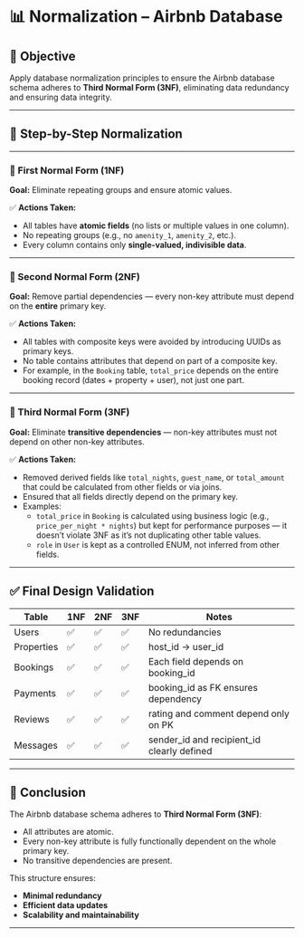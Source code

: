 # 📊 Normalization – Airbnb Database

## 🎯 Objective
Apply database normalization principles to ensure the Airbnb database schema adheres to **Third Normal Form (3NF)**, eliminating data redundancy and ensuring data integrity.

---

## 🧱 Step-by-Step Normalization

---

### 🔹 First Normal Form (1NF)

**Goal:** Eliminate repeating groups and ensure atomic values.

✅ **Actions Taken:**
- All tables have **atomic fields** (no lists or multiple values in one column).
- No repeating groups (e.g., no `amenity_1`, `amenity_2`, etc.).
- Every column contains only **single-valued, indivisible data**.

---

### 🔹 Second Normal Form (2NF)

**Goal:** Remove partial dependencies — every non-key attribute must depend on the **entire** primary key.

✅ **Actions Taken:**
- All tables with composite keys were avoided by introducing UUIDs as primary keys.
- No table contains attributes that depend on part of a composite key.
- For example, in the `Booking` table, `total_price` depends on the entire booking record (dates + property + user), not just one part.

---

### 🔹 Third Normal Form (3NF)

**Goal:** Eliminate **transitive dependencies** — non-key attributes must not depend on other non-key attributes.

✅ **Actions Taken:**
- Removed derived fields like `total_nights`, `guest_name`, or `total_amount` that could be calculated from other fields or via joins.
- Ensured that all fields directly depend on the primary key.
- Examples:
  - `total_price` in `Booking` is calculated using business logic (e.g., `price_per_night * nights`) but kept for performance purposes — it doesn’t violate 3NF as it’s not duplicating other table values.
  - `role` in `User` is kept as a controlled ENUM, not inferred from other fields.

---

## ✅ Final Design Validation

| Table      | 1NF | 2NF | 3NF | Notes |
|------------|-----|-----|-----|-------|
| Users      | ✅  | ✅  | ✅  | No redundancies |
| Properties | ✅  | ✅  | ✅  | host_id → user_id |
| Bookings   | ✅  | ✅  | ✅  | Each field depends on booking_id |
| Payments   | ✅  | ✅  | ✅  | booking_id as FK ensures dependency |
| Reviews    | ✅  | ✅  | ✅  | rating and comment depend only on PK |
| Messages   | ✅  | ✅  | ✅  | sender_id and recipient_id clearly defined |

---

## 📝 Conclusion

The Airbnb database schema adheres to **Third Normal Form (3NF)**:
- All attributes are atomic.
- Every non-key attribute is fully functionally dependent on the whole primary key.
- No transitive dependencies are present.

This structure ensures:
- **Minimal redundancy**
- **Efficient data updates**
- **Scalability and maintainability**

---

